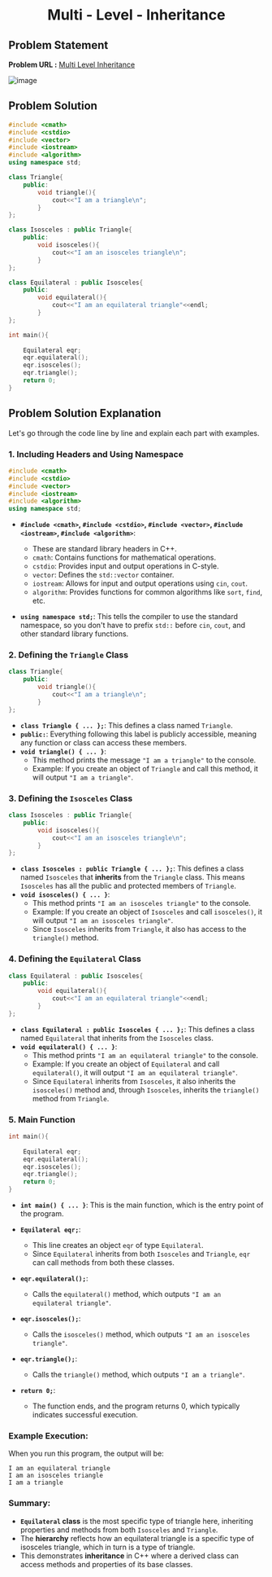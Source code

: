 <h1 align='center'>Multi - Level - Inheritance</h1>

## Problem Statement

**Problem URL :** [Multi Level Inheritance](https://www.hackerrank.com/challenges/multi-level-inheritance-cpp/problem?isFullScreen=true)

![image](https://github.com/user-attachments/assets/ffb34f7c-761b-41a7-a09b-8195598e9ed7)

## Problem Solution
```cpp
#include <cmath>
#include <cstdio>
#include <vector>
#include <iostream>
#include <algorithm>
using namespace std;

class Triangle{
	public:
		void triangle(){
			cout<<"I am a triangle\n";
		}
};

class Isosceles : public Triangle{
  	public:
  		void isosceles(){
    		cout<<"I am an isosceles triangle\n";
  		}
};

class Equilateral : public Isosceles{
    public:
        void equilateral(){
            cout<<"I am an equilateral triangle"<<endl;
        }
};

int main(){
  
    Equilateral eqr;
    eqr.equilateral();
    eqr.isosceles();
    eqr.triangle();
    return 0;
}

```

## Problem Solution Explanation
Let's go through the code line by line and explain each part with examples.

### 1. **Including Headers and Using Namespace**
```cpp
#include <cmath>
#include <cstdio>
#include <vector>
#include <iostream>
#include <algorithm>
using namespace std;
```
- **`#include <cmath>`, `#include <cstdio>`, `#include <vector>`, `#include <iostream>`, `#include <algorithm>`**:
  - These are standard library headers in C++.
  - `cmath`: Contains functions for mathematical operations.
  - `cstdio`: Provides input and output operations in C-style.
  - `vector`: Defines the `std::vector` container.
  - `iostream`: Allows for input and output operations using `cin`, `cout`.
  - `algorithm`: Provides functions for common algorithms like `sort`, `find`, etc.
  
- **`using namespace std;`**: This tells the compiler to use the standard namespace, so you don't have to prefix `std::` before `cin`, `cout`, and other standard library functions.

### 2. **Defining the `Triangle` Class**
```cpp
class Triangle{
	public:
		void triangle(){
			cout<<"I am a triangle\n";
		}
};
```
- **`class Triangle { ... };`**: This defines a class named `Triangle`.
- **`public:`**: Everything following this label is publicly accessible, meaning any function or class can access these members.
- **`void triangle() { ... }`**:
  - This method prints the message `"I am a triangle"` to the console.
  - Example: If you create an object of `Triangle` and call this method, it will output `"I am a triangle"`.

### 3. **Defining the `Isosceles` Class**
```cpp
class Isosceles : public Triangle{
  	public:
  		void isosceles(){
    		cout<<"I am an isosceles triangle\n";
  		}
};
```
- **`class Isosceles : public Triangle { ... };`**: This defines a class named `Isosceles` that **inherits** from the `Triangle` class. This means `Isosceles` has all the public and protected members of `Triangle`.
- **`void isosceles() { ... }`**:
  - This method prints `"I am an isosceles triangle"` to the console.
  - Example: If you create an object of `Isosceles` and call `isosceles()`, it will output `"I am an isosceles triangle"`.
  - Since `Isosceles` inherits from `Triangle`, it also has access to the `triangle()` method.

### 4. **Defining the `Equilateral` Class**
```cpp
class Equilateral : public Isosceles{
    public:
        void equilateral(){
            cout<<"I am an equilateral triangle"<<endl;
        }
};
```
- **`class Equilateral : public Isosceles { ... };`**: This defines a class named `Equilateral` that inherits from the `Isosceles` class.
- **`void equilateral() { ... }`**:
  - This method prints `"I am an equilateral triangle"` to the console.
  - Example: If you create an object of `Equilateral` and call `equilateral()`, it will output `"I am an equilateral triangle"`.
  - Since `Equilateral` inherits from `Isosceles`, it also inherits the `isosceles()` method and, through `Isosceles`, inherits the `triangle()` method from `Triangle`.

### 5. **Main Function**
```cpp
int main(){
  
    Equilateral eqr;
    eqr.equilateral();
    eqr.isosceles();
    eqr.triangle();
    return 0;
}
```
- **`int main() { ... }`**: This is the main function, which is the entry point of the program.
  
- **`Equilateral eqr;`**:
  - This line creates an object `eqr` of type `Equilateral`.
  - Since `Equilateral` inherits from both `Isosceles` and `Triangle`, `eqr` can call methods from both these classes.
  
- **`eqr.equilateral();`**:
  - Calls the `equilateral()` method, which outputs `"I am an equilateral triangle"`.
  
- **`eqr.isosceles();`**:
  - Calls the `isosceles()` method, which outputs `"I am an isosceles triangle"`.
  
- **`eqr.triangle();`**:
  - Calls the `triangle()` method, which outputs `"I am a triangle"`.
  
- **`return 0;`**:
  - The function ends, and the program returns 0, which typically indicates successful execution.

### Example Execution:

When you run this program, the output will be:
```
I am an equilateral triangle
I am an isosceles triangle
I am a triangle
```

### Summary:
- **`Equilateral` class** is the most specific type of triangle here, inheriting properties and methods from both `Isosceles` and `Triangle`.
- The **hierarchy** reflects how an equilateral triangle is a specific type of isosceles triangle, which in turn is a type of triangle.
- This demonstrates **inheritance** in C++ where a derived class can access methods and properties of its base classes.


